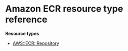 # Amazon ECR resource type reference<a name="AWS_ECR"></a>

**Resource types**
+ [AWS::ECR::Repository](aws-resource-ecr-repository.md)